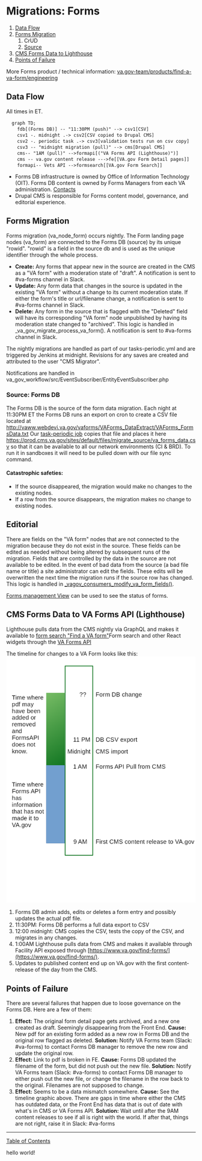 # Migrations: Forms

1. [Data Flow](#data-flow)
1. [Forms Migration](#forms-migration)
   1. CrUD
   1. [Source](#source-forms-db)
1. [CMS Forms Data to Lighthouse](#cms-forms-data-to-lighthouse)
1. [Points of Failure](#points-of-failure)

More Forms product / technical information: [va.gov-team/products/find-a-va-form/engineering](https://github.com/department-of-veterans-affairs/va.gov-team/edit/master/products/find-a-va-form/engineering/engineering.md)
## Data Flow

All times in ET.

```mermaid
  graph TD;
    fdb[(Forms DB)] -- "11:30PM (push)" --> csv1[CSV]
    csv1 -. midnight .-> csv2[CSV copied to Drupal CMS]
    csv2 -. periodic task .-> csv3[validation tests run on csv copy]
    csv3 -- "midnight migration (pull)" --> cms[Drupal CMS]
    cms-- "1AM (pull)" -->formapi[("VA Forms API (Lighthouse)")]
    cms -- va.gov content release --->fe[[VA.gov Form Detail pages]]
    formapi-- Vets API -->formsearch[[VA.gov Form Search]]
```

* Forms DB infrastructure is owned by Office of Information Technology (OIT). Forms DB content is owned by Forms Managers from each VA administration. [Contacts](https://github.com/department-of-veterans-affairs/va.gov-team/tree/master/products/find-a-va-form#va-forms-contacts)
* Drupal CMS is responsible for Forms content model, governance, and editorial experience.

## Forms Migration

Forms migration (va_node_form) occurs nightly. The Form landing page nodes (va_form)
are connected to the Forms DB (source) by its unique "rowid". "rowid" is a field in the source db and is used as the unique identifier through the whole process.
  * **Create:**  Any forms that appear new in the source are created in the CMS as a "VA form" with a moderation state of "draft".  A notification is sent to #va-forms channel in Slack.
  * **Update:**  Any form data that changes in the source is updated in the existing "VA form" without a change to its current moderation state.
    If either the form's title or url/filename change, a notification is sent to #va-forms channel in Slack.
  * **Delete:**  Any form in the source that is flagged with the "Deleted" field will have its corresponding "VA form" node unpublished by having its moderation state changed to "archived".
    This logic is handled in _va_gov_migrate_process_va_form().  A notification is sent to #va-forms channel in Slack.

The nightly migrations are handled as part of our tasks-periodic.yml and are triggered by Jenkins at midnight.  Revisions for any saves are created and attributed to the user "CMS Migrator".

Notifications are handled in va_gov_workflow/src/EventSubscriber/EntityEventSubscriber.php


### Source: Forms DB

The Forms DB is the source of the form data migration. Each night at 11:30PM ET the Forms DB runs an export on cron to create a CSV file located at
http://vaww.webdevi.va.gov/vaforms/VAForms_DataExtract/VAForms_FormsData.txt
Our [task-periodic job](https://github.com/department-of-veterans-affairs/va.gov-cms/blob/main/tasks-periodic.yml#L52) copies that file and places it here
https://prod.cms.va.gov/sites/default/files/migrate_source/va_forms_data.csv
so that it can be available to all our network environments (CI & BRD).
To run it in sandboxes it will need to be pulled down with our file sync command.

#### Catastrophic safeties:
  * If the source disappeared, the migration would make no changes to the existing nodes.
  * If a row from the source disappears, the migration makes no change to existing nodes.

## Editorial

There are fields on the "VA form" nodes that are not connected to the migration because they do not exist in the source.  These fields can be edited as needed without being altered by subsequent runs of the migration.  Fields that are controlled by the data in the source are not available to be edited. In the event of bad data from the source (a bad file name or title) a site administrator can edit the fields.  These edits will be overwritten the next time the migration runs if the source row has changed.  This logic is handled in
[_vagov_consumers_modify_va_form_fields()](https://github.com/department-of-veterans-affairs/va.gov-cms/blob/main/docroot/modules/custom/va_gov_consumers/va_gov_consumers.module#L109).

[Forms management View](https://prod.cms.va.gov/admin/content/va-forms) can be used to see the status of forms.

## CMS Forms Data to VA Forms API (Lighthouse)

Lighthouse pulls data from the CMS nightly via GraphQL and makes it available to
[form search "Find a VA form"](https://www.va.gov/find-forms/)Form search and other React widgets through the [VA Forms API](https://developer.va.gov/explore/vaForms/docs/vaForms?version=current)

The timeline for changes to a VA Form looks like this:
![Forms data flow with timeline](images/va-forms-flow.png)
1. Forms DB admin adds, edits or deletes a form entry and possibly updates the actual pdf file.
2. 11:30PM: Forms DB performs a full data export to CSV
3. 12:00 midnight: CMS copies the CSV, tests the copy of the CSV, and migrates in any changes.
4. 1:00AM Lighthouse pulls data from CMS and makes it available through Facility API exposed through [https://www.va.gov/find-forms/](https://www.va.gov/find-forms/).
5. Updates to published content end up on VA.gov with the first content-release of the day from the CMS.

## Points of Failure

There are several failures that happen due to loose governance on the Forms DB.  Here are a few of them:

1.  **Effect:**  The original form detail page gets archived, and a new one created as draft.  Seemingly disappearing from the Front End.
**Cause:** New pdf for an existing form added as a new row in Forms DB and the original row flagged as deleted.
**Solution:** Notify VA Forms team (Slack: #va-forms) to contact Forms DB manager to remove the new row and update the original row.
2.  **Effect:**  Link to pdf is broken in FE.
**Cause:** Forms DB updated the filename of the form, but did not push out the new file.
**Solution:** Notify VA Forms team (Slack: #va-forms) to contact Forms DB manager to either push out the new file, or change the filename in the row back to the original.  Filenames are not supposed to change.
3.  **Effect:**  Seems to be a data mismatch somewhere.
**Cause:** See the timeline graphic above.  There are gaps in time where either the CMS has outdated data, or the Front End has data that is out of date with what's in CMS or VA Forms API.
**Solution:** Wait until after the 9AM content releases to see if all is right with the world.  If after that, things are not right, raise it in Slack: #va-forms

----

[Table of Contents](../README.md)

hello world!
